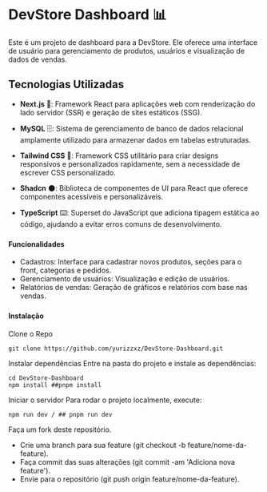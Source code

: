 # DevStore Dashboard 📊

Este é um projeto de dashboard para a DevStore. Ele oferece uma interface de usuário para gerenciamento de produtos, usuários e visualização de dados de vendas.

## Tecnologias Utilizadas 

- **Next.js** 🚀: Framework React para aplicações web com renderização do lado servidor (SSR) e geração de sites estáticos (SSG).

- **MySQL** 🗄️: Sistema de gerenciamento de banco de dados relacional amplamente utilizado para armazenar dados em tabelas estruturadas.

- **Tailwind CSS** 🌿: Framework CSS utilitário para criar designs responsivos e personalizados rapidamente, sem a necessidade de escrever CSS personalizado.

- **Shadcn** 🌑: Biblioteca de componentes de UI para React que oferece componentes acessíveis e personalizáveis.

- **TypeScript** ⌨️: Superset do JavaScript que adiciona tipagem estática ao código, ajudando a evitar erros comuns de desenvolvimento.

###
#### Funcionalidades
- Cadastros: Interface para cadastrar novos produtos, seções para o front, categorias e pedidos.
- Gerenciamento de usuários: Visualização e edição de usuários.
- Relatórios de vendas: Geração de gráficos e relatórios com base nas vendas.
###

#### Instalação
Clone o Repo

```
git clone https://github.com/yurizzxz/DevStore-Dashboard.git
```
   Instalar dependências Entre na pasta do projeto e instale as dependências:

```
cd DevStore-Dashboard
npm install ##pnpm install
```
Iniciar o servidor Para rodar o projeto localmente, execute:

```
npm run dev / ## pnpm run dev
```


Faça um fork deste repositório.
- Crie uma branch para sua feature (git checkout -b feature/nome-da-feature).
- Faça commit das suas alterações (git commit -am 'Adiciona nova feature').
- Envie para o repositório (git push origin feature/nome-da-feature).